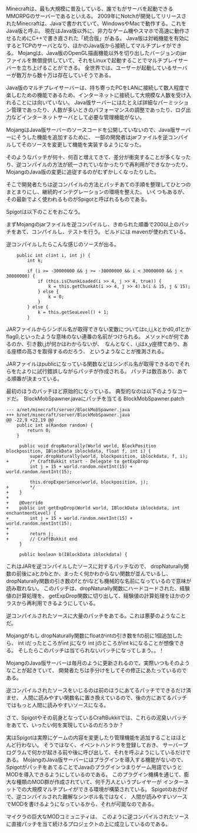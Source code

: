 Minecraftは、最も大規模に普及している、誰でもがサーバを起動できるMMORPGのサーバーであるといえる。
2009年にNotchが開発してリリースされたMinecraftは、Javaで書かれていて、WindowsやMacで動作する。これをJava版と呼ぶ。
現在はJava版以外に、非力なゲーム機やスマホで高速に動作させるためにC++で書き直された「統合版」がある。
Java版は対戦機能を有効にするとTCPのサーバとなり、ほかのJava版から接続してマルチプレイができる。
Mojangは、Java版のOpenGL描画機能以外を切り出したバージョンのjarファイルを無償提供していて、それをLinuxで起動することでマルチプレイサーバーを立ち上げることができる。
全世界では、ユーザーが起動しているサーバーが数万から数十万は存在していそうである。

Java版のマルチプレイサーバーは、持ち寄ったPCをLANに接続して数人程度で楽しむための機能であるため、インターネットに接続して大規模な人数を受け入れることには向いていない。
Java版サーバーにはたとえば詳細なパーミッション管理であったり、人数が多いときのパフォーマンスの調整であったり、ログ出力などインターネットサーバとして必要な管理機能がない。

MojangはJava版サーバーのソースコードを公開していないので、Java版サーバーにそうした機能を追加するために、
一部の開発者はjarファイルを逆コンパイルしてそのソースを変更して機能を実装するようになった。

そのようなパッチが何十、何百と増えてきて、差分が衝突することが多くなったり、逆コンパイルの方法が統一されていなかったりで再利用ができなかったり、
MojangのJava版の変更に追従するのがむずかしくなったりした。

そこで開発者たちは逆コンパイルの方法とパッチあての手順を整理してひとつのまとまりにし、継続的インテグレーションの環境を整えた。
いくつもあるが、その最新でよく使われるものがSpigotと呼ばれるものである。

Spigotは以下のことをおこなう。

まずMojangのjarファイルを逆コンパイルし、きめられた順番で200以上のパッチをあて、コンパイルし、テストを行う。
ビルドには mavenが使われている。

逆コンパイルしたらこんな感じのソースが出る。

```
    public int c(int i, int j) {                                                                                                                                     
        int k;                                                                                                                                                       
                                                                                                                                                                     
        if (i >= -30000000 && j >= -30000000 && i < 30000000 && j < 30000000) {                                                                                      
            if (this.isChunkLoaded(i >> 4, j >> 4, true)) {                                                                                                          
                k = this.getChunkAt(i >> 4, j >> 4).b(i & 15, j & 15);                                                                                               
            } else {                                                                                                                                                 
                k = 0;                                                                                                                                               
            }                                                                                                                                                        
        } else {                                                                                                                                                     
            k = this.getSeaLevel() + 1;                                                                                                                              
        }                                                                                                                                                            
```

JARファイルからシンボル名が取得できない変数についてはc,i,j,kとかd0,d1とかflag0,といったような意味のない連番の名前がつけられる。
メソッドcが何であるのか、引き数i,jが何かはわからないが、　なんとなく、i,jはx,y座標であり、ある座標の高さを取得するのだろう、
というようなことが推測される。

JARファイルはpublicになっている関数などはシンボル名が取得できるのでそれらをたよりに試行錯誤しながらパッチが作成される。
パッチは数百あり、あてる順番が決まっている。

最初のほうのパッチほど原始的になっている。
典型的なのは以下のようなコードだ。　BlockMobSpawner.javaにパッチを当てる BlockMobSpawner.patch 

```
--- a/net/minecraft/server/BlockMobSpawner.java                                                                                                                      
+++ b/net/minecraft/server/BlockMobSpawner.java                                                                                                                      
@@ -22,9 +22,19 @@     
    public int a(Random random) {                                                                                                                                    
        return 0;                                                                                                                                                    
    }                                                                                                                                                                
                                     
     public void dropNaturally(World world, BlockPosition blockposition, IBlockData iblockdata, float f, int i) {                                                    
         super.dropNaturally(world, blockposition, iblockdata, f, i);                                                                                                
+        /* CraftBukkit start - Delegate to getExpDrop                                                                                                               
         int j = 15 + world.random.nextInt(15) + world.random.nextInt(15);                                                                                           
                                                                                                                                                                     
         this.dropExperience(world, blockposition, j);                                                                                                               
+        */                                                                                                                                                          
+    }                                                                                                                                                               
+                                                                                                                                                                    
+    @Override                                                                                                                                                       
+    public int getExpDrop(World world, IBlockData iblockdata, int enchantmentLevel) {                                                                               
+        int j = 15 + world.random.nextInt(15) + world.random.nextInt(15);                                                                                           
+                                                                                                                                                                    
+        return j;                                                                                                                                                   
+        // CraftBukkit end                                                                                                                                          
     }                                                                                                                                                               
                                                                                                                                                                     
     public boolean b(IBlockData iblockdata) {                                                                                                                       
```


これはJARを逆コンパイルしたソースに対するパッチなので、
dropNaturally関数の前後にaとかbとか、まったく何かわからない関数が並んでいるし、
dropNaturally関数の引き数のfとかiなども機械的な名前になっているので意味が読み取れない。
このパッチは、dropNaturally関数にハードコードされた、経験値の計算処理を、
getExpDrop関数に切り出して、経験値の計算処理をほかのクラスから再利用できるようにしている。

逆コンパイルされたソースに大量のパッチをあてる。これは悪夢のようなことだ。

Mojangがもし dropNaturally関数にfloatかintの引き数をfの前に1個追加したら、
int iだったところがint jになり int jのところがint kになることが想像できる。
そしたらこのパッチは当てられないパッチになってしまう。。！

MojangのJava版サーバーは毎月のように更新されるので、実際いつもそのようなことが起きていて、
開発者たちは手分けをしてその修正にあたっているのである。

逆コンパイルされたソースをいじるのは前のほうにあてるパッチでできるだけ済ませ、
人間に読みやすい関数名に置き換えているので、後の方にあてるパッチではもっと人間に読みやすいソースになる。


さて、Spigotやその前身となっているCraftBukkitでは、これらの泥臭いパッチをあてて、いったい何を実現しているのだろうか？

実はSpigotは実際にゲームの内容を変更したり管理機能を追加することはほとんど行わない。
そうではなく、イベントハンドラを登録しておき、
サーバープログラムで何かが起きる前や後に呼び出して、それを呼ぶようにしているだけである。
MojangのJava版サーバーにはプラグインを導入する機能がないので、
SpigotがパッチをあてることでJavaのプラグインつまりゲーム用語でいうとMODを導入できるようにしているのである。
このプラグイン機構を通じて、膨大な種類のMOD群が作成されていて、何千万人というプレイヤーが
インターネットでの大規模マルチプレイができる環境が構築されている。
Spigotのおかげで、逆コンパイルされた難解なシンボル名ではなく、
人間が読みやすいソースでMODを書けるようになっているから、それが可能なのである。

マイクラの巨大なMODコミュニティは、
このように逆コンパイルされたソースに直接パッチを当て続けるプロジェクトの上に成立しているのである。
